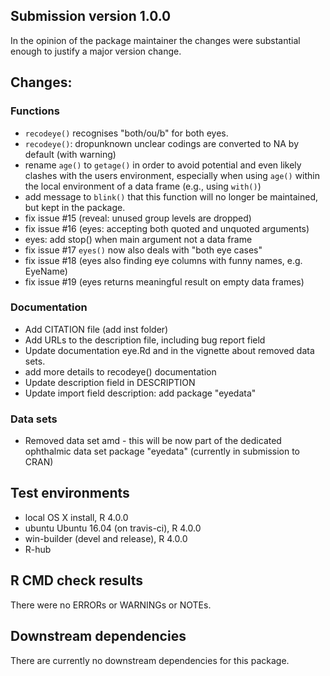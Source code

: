 ## Submission version 1.0.0

In the opinion of the package maintainer the changes were substantial enough to justify a major version change. 

## Changes:
### Functions
* `recodeye()` recognises "both/ou/b" for both eyes. 
* `recodeye()`: dropunknown unclear codings are converted to NA by default (with warning)
* rename `age()` to `getage()` in order to avoid potential and even likely clashes with the users environment, especially when using `age()` within the local environment of a data frame (e.g., using `with()`)
* add message to `blink()` that this function will no longer be 
  maintained, but kept in the package. 
* fix issue #15 (reveal: unused group levels are dropped)
* fix issue #16 (eyes: accepting both quoted and unquoted arguments)
* eyes: add stop() when main argument not a data frame
* fix issue #17 `eyes()` now also deals with "both eye cases"
* fix issue #18 (eyes also finding eye columns with funny names, e.g. EyeName)
* fix issue #19 (eyes returns meaningful result on empty data frames)

### Documentation
* Add CITATION file (add inst folder)
* Add URLs to the description file, including bug report field
* Update documentation eye.Rd and in the vignette about removed data sets.
* add more details to recodeye() documentation
* Update description field in DESCRIPTION 
* Update import field description: add package "eyedata"

### Data sets
* Removed data set amd - this will be now part of the dedicated ophthalmic data
set package "eyedata" (currently in submission to CRAN)

## Test environments
* local OS X install, R 4.0.0
* ubuntu Ubuntu 16.04 (on travis-ci), R 4.0.0
* win-builder (devel and release), R 4.0.0
* R-hub

## R CMD check results
There were no ERRORs or WARNINGs or NOTEs. 

## Downstream dependencies
There are currently no downstream dependencies for this package.
